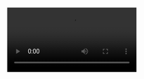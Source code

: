 ![demo-video](https://github-production-user-asset-6210df.s3.amazonaws.com/143866250/415952552-4f0a2fdb-0450-4a81-a941-4f08b10de50b.mp4?X-Amz-Algorithm=AWS4-HMAC-SHA256&X-Amz-Credential=AKIAVCODYLSA53PQK4ZA%2F20250223%2Fus-east-1%2Fs3%2Faws4_request&X-Amz-Date=20250223T024500Z&X-Amz-Expires=300&X-Amz-Signature=9e5f1cd57e5b764c355369df4f00cb6971027c6a4305a7c8f9ceefeb3ed01cad&X-Amz-SignedHeaders=host)